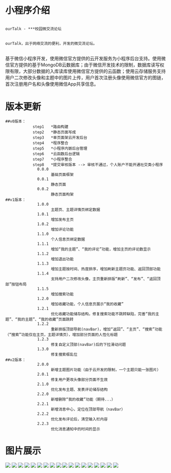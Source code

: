<h1>小程序介绍</h1>
<h2></h2>
<pre><code>ourTalk - ***校园微交流论坛
</code></pre>

<h2></h2>
<pre><code>ourTalk，出于网络交流的便利，开发的微交流论坛。
</code></pre>

<h2></h2>
<p>基于微信小程序开发，使用微信官方提供的云开发服务为小程序后台支持。使用微信官方提供的基于MongoDB云数据库；由于微信开发技术的限制，数据库读写权限有限，大部分数据的入库读库使用微信官方提供的云函数；使用云存储服务支持用户二次修改头像和主题中的图片上传，用户首次注册头像使用微信官方的图链，首次注册用户名和头像使用微信App共享信息。</p>
<h2></h2>
<h1>版本更新</h1>
<pre><code>##v0版本：
            step1   *路由构建
            step2   *静态页面写成
            step3   *单页面架云开发后台
            step4   *程序整合
            step5   *小程序内嵌后台管理
            step6   *云函数后台逻辑
            step7   *小程序整合
            step8   *提交审核版本 --&gt; 审核不通过，个人账户不能开通社交类小程序
              0.0.0 
                    基础页面框架
              0.0.1 
                    静态页面
              0.0.2 
                    静态页面构架
##v1版本：
              1.0.0 
                    主题页、主题详情页绑定数据
              1.0.1 
                    增加发布主页
              1.0.2 
                    增加评论功能
              1.1.0 
                    个人信息页绑定数据
              1.1.1 
                    增加“我的主题”、“我的评论”功能，增加主页的评论数显示
              1.1.2 
                    增加退出功能
              1.1.3 
                    增加主题按时间、热度排序，增加刷新主题页功能、返回顶部功能
              1.1.4 
                    支持用户二次修改头像，主页重新排版“刷新”、“发布”、“返回顶部”按钮布局
              1.1.5 
                    增加搜索功能
              1.2.0 
                    增加收藏功能，个人信息页展示“我的收藏”
              1.2.1 
                    优化收藏功能储存结构，修复搜索功能不跳转缺陷，完善“我的主题”、“我的主题”、“我的收藏”页面跳转
              1.2.2 
                    重新排版顶部导航(navBar)，增加“返回”、“主页”、“搜索”功能（“搜索”功能仅在主页，主题详情页），增加部分页面的人性化标题
              1.2.3
                    修复自定义顶部(navBar)后的下拉滑动问题
              1.3.0
                    修复搜索框乱位
##v2版本：
              2.0.0
                    新增主题图片功能（由于云开发的限制，一个主题只能一张图片）
              2.0.1
                    修复用户更改头像部分页面不生效
              2.1.0
                    优化发布主题、发表评论储存结构
              2.2.0
                    新增删除“我的收藏”功能（期待...）
              2.2.1
                    新增消息中心，定位在顶部导航（navBar）
              2.2.2
                    优化发布评论后，清空输入栏内容
              2.2.3
                    优化消息通知中的时间的显示
</code></pre>

<h1>图片展示</h1>
<p><img src="https://i.loli.net/2019/06/12/5d00a5391ad1134716.png" />
<img src="https://i.loli.net/2019/06/12/5d00a5402ce8a65931.png" />
<img src="https://i.loli.net/2019/06/12/5d00a5404cf1486777.png" />
<img src="https://i.loli.net/2019/06/12/5d00a5437154887568.png" />
<img src="https://i.loli.net/2019/06/12/5d00a54be3dce62800.png" />
<img src="https://i.loli.net/2019/06/12/5d00a54c0e59776121.png" />
<img src="https://i.loli.net/2019/06/12/5d00a54c8100418739.png" />
<img src="https://i.loli.net/2019/06/12/5d00a54c83bda12097.png" />
<img src="https://i.loli.net/2019/06/12/5d00a54e9cebc33174.png" />
<img src="https://i.loli.net/2019/06/12/5d00a54e9cf1623771.png" />
<img src="https://i.loli.net/2019/06/12/5d00a6314837a22882.png" />
<img src="https://i.loli.net/2019/06/12/5d00a632b846354733.png" />
<img src="https://i.loli.net/2019/06/12/5d00a63371f7c16313.png" />
<img src="https://i.loli.net/2019/06/12/5d00a6345ab2164828.png" />
<img src="https://i.loli.net/2019/06/12/5d00a63d0334748052.png" />
<img src="https://i.loli.net/2019/06/12/5d00a63d962f124026.png" />
<img src="https://i.loli.net/2019/06/12/5d00a63d9876779439.png" />
<img src="https://i.loli.net/2019/06/12/5d00a63d942b125026.png" /></p>
